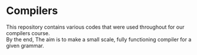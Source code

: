 # Compilers
This repository contains various codes that were used throughout for our compilers course. <br>
By the end, The aim is to make a small scale, fully functioning compiler for a given grammar.
